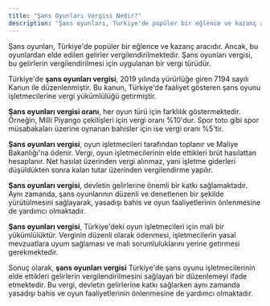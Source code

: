 ```yaml
---
title: "Şans Oyunları Vergisi Nedir?"
description: "Şans oyunları, Türkiye'de popüler bir eğlence ve kazanç aracıdır"
---
```


Şans oyunları, Türkiye'de popüler bir eğlence ve kazanç aracıdır. Ancak, bu oyunlardan elde edilen gelirler vergilendirilmektedir. Şans oyunları vergisi, bu gelirlerin vergilendirilmesi için uygulanan bir vergi türüdür.

Türkiye'de **şans oyunları vergisi**, 2019 yılında yürürlüğe giren 7194 sayılı Kanun ile düzenlenmiştir. Bu kanun, Türkiye'de faaliyet gösteren şans oyunu işletmecilerine vergi yükümlülüğü getirmiştir.

**Şans oyunları vergisi oranı**, her oyun türü için farklılık göstermektedir. Örneğin, Milli Piyango çekilişleri için vergi oranı %10'dur. Spor toto gibi spor müsabakaları üzerine oynanan bahisler için ise vergi oranı %5'tir.

**Şans oyunları vergisi**, oyun işletmecileri tarafından toplanır ve Maliye Bakanlığı'na ödenir. Vergi, oyun işletmecilerinin elde ettikleri brüt hasılattan hesaplanır. Net hasılat üzerinden vergi alınmaz, yani işletme giderleri düşüldükten sonra kalan tutar üzerinden vergilendirme yapılır.

**Şans oyunları vergisi**, devletin gelirlerine önemli bir katkı sağlamaktadır. Aynı zamanda, şans oyunlarının düzenli ve denetlenen bir şekilde yürütülmesini sağlayarak, yasadışı bahis ve oyun faaliyetlerinin önlenmesine de yardımcı olmaktadır.

**Şans oyunları vergisi**, Türkiye'deki oyun işletmecileri için mali bir yükümlülüktür. Verginin düzenli olarak ödenmesi, işletmecilerin yasal mevzuatlara uyum sağlaması ve mali sorumluluklarını yerine getirmesi gerekmektedir.

Sonuç olarak, **şans oyunları vergisi** Türkiye'de şans oyunu işletmecilerinin elde ettikleri gelirlerin vergilendirilmesini sağlayan bir düzenlemeyi ifade etmektedir. Bu vergi, devletin gelirlerine katkı sağlarken aynı zamanda yasadışı bahis ve oyun faaliyetlerinin önlenmesine de yardımcı olmaktadır.
